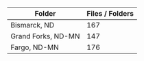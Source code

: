 | Folder             |   Files / Folders |
|--------------------|-------------------|
| Bismarck, ND       |               167 |
| Grand Forks, ND-MN |               147 |
| Fargo, ND-MN       |               176 |